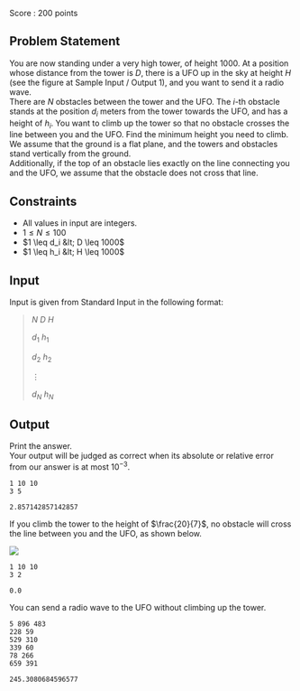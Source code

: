 Score : $200$ points

## Problem Statement

You are now standing under a very high tower, of height $1000$. At a position whose distance from the tower is $D$, there is a UFO up in the sky at height $H$ (see the figure at Sample Input / Output 1), and you want to send it a radio wave.<br>
There are $N$ obstacles between the tower and the UFO. The $i$-th obstacle stands at the position $d_i$ meters from the tower towards the UFO, and has a height of $h_i$.
You want to climb up the tower so that no obstacle crosses the line between you and the UFO. Find the minimum height you need to climb.<br>
We assume that the ground is a flat plane, and the towers and obstacles stand vertically from the ground.<br>
Additionally, if the top of an obstacle lies exactly on the line connecting you and the UFO, we assume that the obstacle does not cross that line.

## Constraints

- All values in input are integers.
- $1 \leq N \leq 100$
- $1 \leq d_i &lt; D \leq 1000$
- $1 \leq h_i &lt; H \leq 1000$

## Input

Input is given from Standard Input in the following format:

> $N$ $D$ $H$
> 
> $d_1$ $h_1$
> 
> $d_2$ $h_2$
> 
> $\vdots$
> 
> $d_N$ $h_N$

## Output

Print the answer.<br>
Your output will be judged as correct when its absolute or relative error from our answer is at most $10^{-3}$. 

```input1
1 10 10
3 5
```

```output1
2.857142857142857
```

If you climb the tower to the height of $\frac{20}{7}$, no obstacle will cross the line between you and the UFO, as shown below.

![](https://img.atcoder.jp/ghi/425da28ab0802405a8541ed16d81e5cf.png)

```input2
1 10 10
3 2
```

```output2
0.0
```

You can send a radio wave to the UFO without climbing up the tower.

```input3
5 896 483
228 59
529 310
339 60
78 266
659 391
```

```output3
245.3080684596577
```